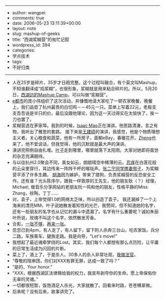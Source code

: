 - --
- author: wangpei
- comments: true
- date: 2006-05-23 13:11:39+00:00
- layout: note
- slug: mashup-of-geeks
- title: “西湖浆糊营”的匆忙记叙
- wordpress_id: 394
- categories:
- 学点技术
- tags:
- 不好归类
- --
- 人在25岁是碎片，35岁才日趋完整。这个过程叫融合，有个英文叫Mashup，不知谁翻译成“捣浆糊”，也很形象，浆糊就是用来粘合碎片的。所以，5月20日，[西湖边的Mashup Camp](http://www.yupoo.com/word/mashup)，可以叫做“浆糊营”。
- [e都市](http://www.wangpei.net/www.edushi.com)的庞小伟组织了这次活动，并慷慨地请大家吃了一顿农家晚餐，晚餐上，我们品尝了杭州最贵的白切鸡－－45元一只。菜单上写着22元，老板支支吾吾说是半只的价。最后没跟他理论，因为这一天过得实在太愉快了，挨一刀也罢了。
- 浆糊营选在茅家埠。我到的时候，[Isaac Mao](http://www.flickr.com/photos/isaacmao/)正在演讲。他思路清澈，言之有物，我听出了雅思的套路。 接下来是[王建硕](http://www.wangpei.net/www.whangjianshuo.com)的演讲，我感觉，他是个物质理想主义者。关心粮食和蔬菜，他有一所房子，面朝eBay，春暖花开。[Zheng](http://www.wangpei.net/www.klogs.org)也来了，他不爱说话，但我觉得，他的沉默就是最大声的演讲。
- 演讲完照例自由扎堆。[叶子](http://www.uuzone.com/blog/yezi/)走到哪里，哪里就落下太阳雨。大家对她即将面世的杂志充满期待。
- 与以往杭州2.0聚会不同，美女如云，朗朗晴空中稀薄的云。[忍痒](http://www.wangpei.net/www.golao.com)在白莲花般的云朵里穿行，耳边传来一阵阵干杯的喉咙声。[张二宁同学携妻带子](http://www.flickr.com/photos/zendragon/)，为浆糊营平添了许多生趣。 [胡海](http://www.wangpei.net/www.5dblog.com)因为嫉妒，带来了猎狗，负责浆糊营的反恐安全工作。还有谁？光头陈序尔，跟我一样敦厚的王先生，他的朋友耿（？）经理，Michael, 做音乐分享网站的老朋友阮一鸣和他的朋友，性格平静的Miss Zhang，徐陶，丁丁……
- 对，袁子，上帝觉得1.0的网络太乏味，所以创造了袁子。 我还漏掉了一个上海来的漂亮MM，叶子说她散发着知性的光芒，我赞同，但不知道她的名字，还有一些朋友的名字也从记忆的漏斗中遗漏了。名字有什么重要呢？诚如朱丽叶所说，玫瑰不叫这个名字，依然散发芳香。
- 合影，[一张不够](http://static.flickr.com/49/150582323_9806ae84d8_m.jpg)，[再来一张](http://static.flickr.com/51/150582610_09f7254a41_m.jpg)。
- 忽忽已到4pm，有人走了，有人留下，留下的人杀奔三台山，吃农家饭。兵分二路，车族乘车，腿族走路。我是向导，"Let's move!"
- 我想起了最近魂牵梦绕的Lost。其实，我们每个人都想有那么点历险，让平庸的日常生活成为闪回的片断。
- 菜上了，酒上了，于是杀人。30多人的杀人非常壮观，[我做法官](http://static.flickr.com/45/151950439_d28b572eee_m.jpg)。
- “尊敬的陪审团，你们对XXX有罪无罪，达成一致了吗？”
- “是的，Your honor.”
- “XXX，根据西湖区法律赐给我的权力，我宣布剥夺你的生命。愿上帝保佑你无辜的灵魂。”
- 一切都很短暂，饭饱酒足人杀光，大家就散了。回看来时路，苍苍横翠微。
- 后来呢？没有后来，故事讲完了。
